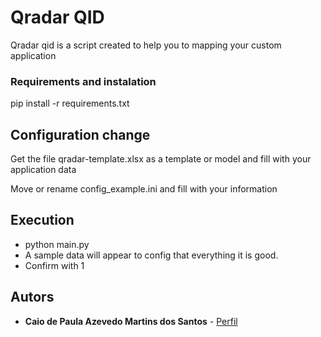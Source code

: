# Qradar QID 
Qradar qid is a script created to help you to mapping your custom application

### Requirements and instalation
pip install -r requirements.txt

## Configuration change
Get the file qradar-template.xlsx as a template or model and fill with your application data

Move or rename config_example.ini and fill with your information

## Execution

* python main.py
* A sample data will appear to config that everything it is good.
* Confirm with 1 

## Autors
* **Caio de Paula Azevedo Martins dos Santos** - [Perfil](https://github.com/azevecaio)
